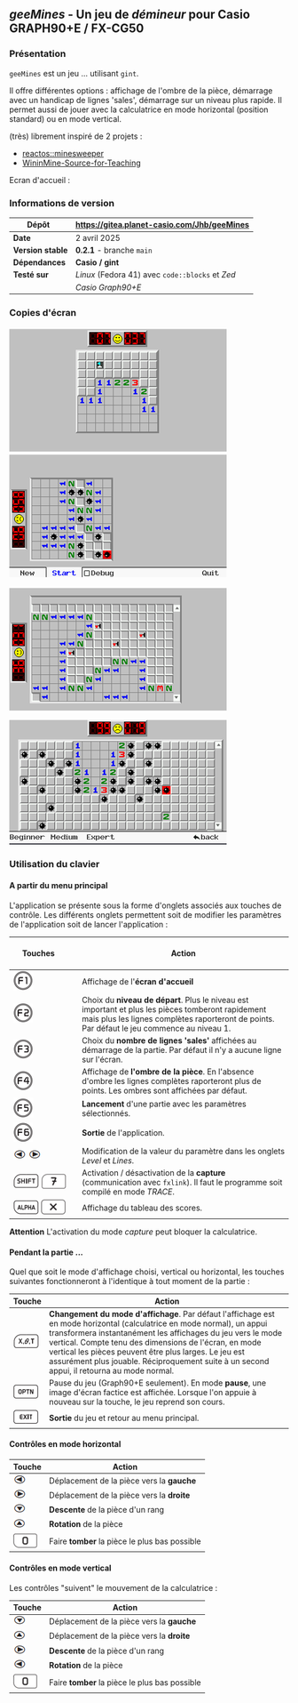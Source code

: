 ## *geeMines* - Un jeu de *démineur* pour Casio GRAPH90+E / FX-CG50

### Présentation

`geeMines` est un jeu ...  utilisant `gint`.

Il offre différentes options : affichage de l'ombre de la pièce, démarrage avec un handicap de lignes 'sales', démarrage sur un niveau plus rapide.
Il permet aussi de jouer avec la calculatrice en mode horizontal (position standard) ou en mode vertical.

(très) librement inspiré de 2 projets :
* [reactos::minesweeper](https://github.com/reactos/reactos/tree/master/base/applications/games/winmine)
* [WininMine-Source-for-Teaching](https://www.codeproject.com/Articles/183582/Adapted-WinMine-Source-for-Teaching-Win32-API-Prog)

Ecran d'accueil :


### Informations de version

| Dépôt          | https://gitea.planet-casio.com/Jhb/geeMines     |
|----------------|--------------------------------------------------|
| **Date**           | 2 avril 2025                                      |
| **Version stable** | **0.2.1** - branche `main`                             |
| **Dépendances**    | **Casio / gint**                                     |
| **Testé sur**      | *Linux* (Fedora 41) avec `code::blocks` et *Zed*              |
|                | *Casio Graph90+E* |

### Copies d'écran

![Débutant - Vertical](assets/9x9_vert.png)
![Débutant - Horizontal](assets/9x9_horz.png)

![Medium - Horizontal](assets/16x16_horz.png)

![Expert - Vertical](assets/expert_vert.png)


### Utilisation du clavier

#### A partir du menu principal

L'application se présente sous la forme d'onglets associés aux touches de contrôle. Les différents onglets permettent soit de modifier les paramètres de l'application soit de lancer l'application :

|                    Touches                             | Action                                                                                                                                                                                        |
|--------------------------------------------------------|-----------------------------------------------------------------------------------------------------------------------------------------------------------------------------------------------|
| ![F1](assets/key_F1.png)                                                 | Affichage de l'**écran d'accueil**                                                                                                                                                                |
| ![F2](assets/key_F2.png)                                                 | Choix du **niveau de départ**. Plus le niveau est important et plus les pièces tomberont rapidement mais plus les lignes complètes raporteront de points. Par défaut le jeu commence au niveau 1. |
| ![F3](assets/key_F3.png)                                                 | Choix du **nombre de lignes 'sales'** affichées au démarrage de la partie. Par défaut il n'y a aucune ligne sur l'écran.                                                                          |
| ![F4](assets/key_F4.png)                                                 | Affichage de **l'ombre de la pièce**. En l'absence d'ombre les lignes complètes raporteront plus de points. Les ombres sont affichées par défaut.                                                 |
| ![F5](assets/key_F5.png)                                                 | **Lancement** d'une partie avec les paramètres sélectionnés.                                                                                                                                      |
| ![F6](assets/key_F6.png)                                                 | **Sortie** de l'application.                                                                                                                                                                      |
| ![left](assets/key_left.png) ![right](assets/key_right.png)                                          | Modification de la valeur du paramètre dans les onglets *Level* et *Lines*.                                                                                                                       |
| ![shift](assets/key_shift.png) ![7](assets/key_7.png)                                          | Activation / désactivation de la **capture** (communication avec `fxlink`). Il faut le programme soit compilé en mode *TRACE*.                                                                        |
| ![shift](assets/key_alpha.png) ![7](assets/key_mult.png)                                          | Affichage du tableau des scores.                                                                                                                                                              |

**Attention** L'activation du mode *capture* peut bloquer la calculatrice.

#### Pendant la partie ...

Quel que soit le mode d'affichage choisi, vertical ou horizontal, les touches suivantes fonctionneront à l'identique à tout moment de la partie :

| Touche | Action                                                                                                                                                                                                                                                                                                                                                                                               |
|--------|------------------------------------------------------------------------------------------------------------------------------------------------------------------------------------------------------------------------------------------------------------------------------------------------------------------------------------------------------------------------------------------------------|
| ![Rotation](assets/key_xot.png) | **Changement du mode d'affichage**. Par défaut l'affichage est en mode horizontal (calculatrice en mode normal), un appui transformera instantanément les affichages du jeu vers le mode vertical. Compte tenu des dimensions de l'écran, en mode vertical les pièces peuvent être plus  larges. Le jeu est assurément plus jouable. Réciproquement suite à un second appui, il retourna au mode normal. |
| ![Pause](assets/key_optn.png) | Pause du jeu (Graph90+E seulement). En mode **pause**, une image d'écran factice est affichée. Lorsque l'on appuie à nouveau sur la touche, le jeu reprend son cours.                                                                                                                                                                                                                                    |
| ![Exit](assets/key_exit.png) | **Sortie** du jeu et retour au menu principal.                                                                                                                                                                                                                                                                                                                                                           |

#### Contrôles en mode horizontal

| Touche | Action                                     |
|--------|--------------------------------------------|
| ![Gauche](assets/key_left.png) | Déplacement de la pièce vers la **gauche**     |
| ![Droite](assets/key_right.png) | Déplacement de la pièce vers la **droite**     |
| ![Bas](assets/key_down.png) | **Descente** de la pièce d'un rang             |
| ![Rotation](assets/key_up.png) | **Rotation** de la pièce                       |
| ![Descente](assets/key_0.png) | Faire **tomber** la pièce le plus bas possible |

#### Contrôles en mode vertical

Les contrôles "suivent" le mouvement de la calculatrice :

| Touche | Action                                     |
|--------|--------------------------------------------|
| ![Gauche](assets/key_down.png) | Déplacement de la pièce vers la **gauche**     |
| ![Droite](assets/key_up.png) | Déplacement de la pièce vers la **droite**     |
| ![Bas](assets/key_right.png) | **Descente** de la pièce d'un rang             |
| ![Rotation](assets/key_left.png) | **Rotation** de la pièce                       |
| ![Descente](assets/key_0.png) | Faire **tomber** la pièce le plus bas possible |

